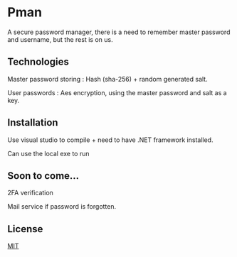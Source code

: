 # Pman

A secure password manager, there is a need to remember master password and username, but the rest is on us.
## Technologies

Master password storing : Hash (sha-256) + random generated salt.

User passwords : Aes encryption, using the master password and salt as a key.
## Installation

Use visual studio to compile + need to have .NET framework installed.

Can use the local exe to run
## Soon to come...

2FA verification

Mail service if password is forgotten.
## License

[MIT](https://choosealicense.com/licenses/mit/)
